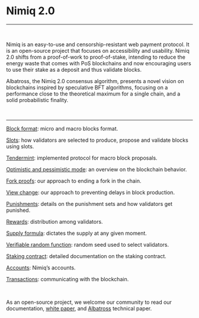# Nimiq 2.0

---

<br />

Nimiq is an easy-to-use and censorship-resistant web payment protocol. It is an open-source project that focuses on accessibility and usability. Nimiq 2.0 shifts from a proof-of-work to proof-of-stake, intending to reduce the energy waste that comes with PoS blockchains and now encouraging users to use their stake as a deposit and thus validate blocks.

Albatross, the Nimiq 2.0 consensus algorithm, presents a novel vision on blockchains inspired by speculative BFT algorithms, focusing on a performance close to the theoretical maximum for a single chain, and a solid probabilistic finality.

<br />

---


[Block format](/just-the-docs/docs/block-format): micro and macro blocks format.

[Slots](/just-the-docs/docs/slots): how validators are selected to produce, propose and validate blocks using slots.

[Tendermint](/just-the-docs/docs/tendermint): implemented protocol for macro block proposals.

[Optimistic and pessimistic mode](/just-the-docs/docs/behavior-modes): an overview on the blockchain behavior.

[Fork proofs](/just-the-docs/docs/fork-proofs): our approach to ending a fork in the chain.

[View change](/just-the-docs/docs/view-change): our approach to preventing delays in block production.

[Punishments](/just-the-docs/docs/punishments): details on the punishment sets and how validators get punished.

[Rewards](/just-the-docs/docs/rewards): distribution among validators.

[Supply formula](/just-the-docs/docs/supply-formula): dictates the supply at any given moment.

[Verifiable random function](/just-the-docs/docs/vrf): random seed used to select validators.

[Staking contract](/just-the-docs/docs/staking-contract): detailed documentation on the staking contract.

[Accounts](/just-the-docs/docs/accounts): Nimiq’s accounts.

[Transactions](/just-the-docs/docs/transactions): communicating with the blockchain.

<br />

As an open-source project, we welcome our community to read our documentation, [white paper](https://www.nimiq.com/whitepaper/), and [Albatross](https://arxiv.org/pdf/1903.01589.pdf) technical paper.